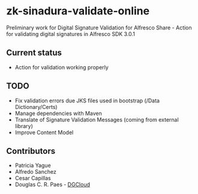 # zk-sinadura-validate-online

Preliminary work for Digital Signature Validation for Alfresco Share - Action for validating digital signatures in Alfresco SDK 3.0.1

## Current status
- Action for validation working properly

## TODO
- Fix validation errors due JKS files used in bootstrap (/Data Dictionary/Certs)
- Manage dependencies with Maven
- Translate of Signature Validation Messages (coming from external library)
- Improve Content Model

## Contributors
- Patricia Yague
- Alfredo Sanchez
- Cesar Capillas
- Douglas C. R. Paes - [DGCloud](http://dgcloud.com.br)